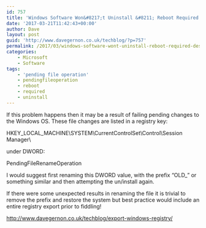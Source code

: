 ```yaml
---
id: 757
title: 'Windows Software Won&#8217;t Uninstall &#8211; Reboot Required Despite Rebooting'
date: '2017-03-21T11:42:43+00:00'
author: Dave
layout: post
guid: 'http://www.davegernon.co.uk/techblog/?p=757'
permalink: /2017/03/windows-software-wont-uninstall-reboot-required-despite-rebooting/
categories:
    - Microsoft
    - Software
tags:
    - 'pending file operation'
    - pendingfileoperation
    - reboot
    - required
    - uninstall
---
```


If this problem happens then it may be a result of failing pending changes to the Windows OS. These file changes are listed in a registry key:

HKEY\_LOCAL\_MACHINE\\SYSTEM\\CurrentControlSet\\Control\\Session Manager\\

under DWORD:

PendingFileRenameOperation

I would suggest first renaming this DWORD value, with the prefix “OLD\_” or something similar and then attempting the un/install again.

If there were some unexpected results in renaming the file it is trivial to remove the prefix and restore the system but best practice would include an entire registry export prior to fiddling!

http://www.davegernon.co.uk/techblog/export-windows-registry/